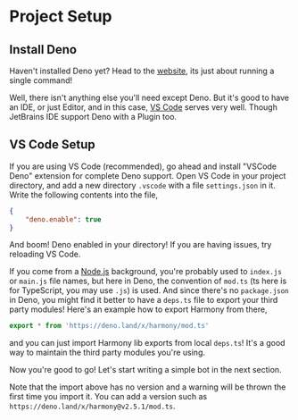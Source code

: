 # Project Setup

## Install Deno

Haven't installed Deno yet? Head to the [website](https://deno.land), its just about running a single command! 

Well, there isn't anything else you'll need except Deno. But it's good to have an IDE, or just Editor, and in this case, [VS Code](https://code.visualstudio.com/) serves very well. Though JetBrains IDE support Deno with a Plugin too.

## VS Code Setup

If you are using VS Code (recommended), go ahead and install "VSCode Deno" extension for complete Deno support.
Open VS Code in your project directory, and add a new directory `.vscode` with a file `settings.json` in it.
Write the following contents into the file,

```json
{
    "deno.enable": true
}
```

And boom! Deno enabled in your directory! If you are having issues, try reloading VS Code.

If you come from a [Node.js](https://nodejs.org) background, you're probably used to `index.js` or `main.js` file names, but here in Deno, the convention of `mod.ts` (ts here is for TypeScript, you may use `.js`) is used.
And since there's no `package.json` in Deno, you might find it better to have a `deps.ts` file to export your third party modules! Here's an example how to export Harmony from there,

```ts
export * from 'https://deno.land/x/harmony/mod.ts'
```

and you can just import Harmony lib exports from local `deps.ts`! It's a good way to maintain the third party modules you're using.

Now you're good to go! Let's start writing a simple bot in the next section.

Note that the import above has no version and a warning will be thrown the first time you import it. You can add a version such as `https://deno.land/x/harmony@v2.5.1/mod.ts`.
